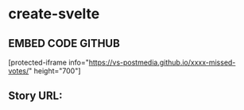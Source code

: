 # create-svelte

## EMBED CODE GITHUB
[protected-iframe info="https://vs-postmedia.github.io/xxxx-missed-votes/" height="700"]

## Story URL: